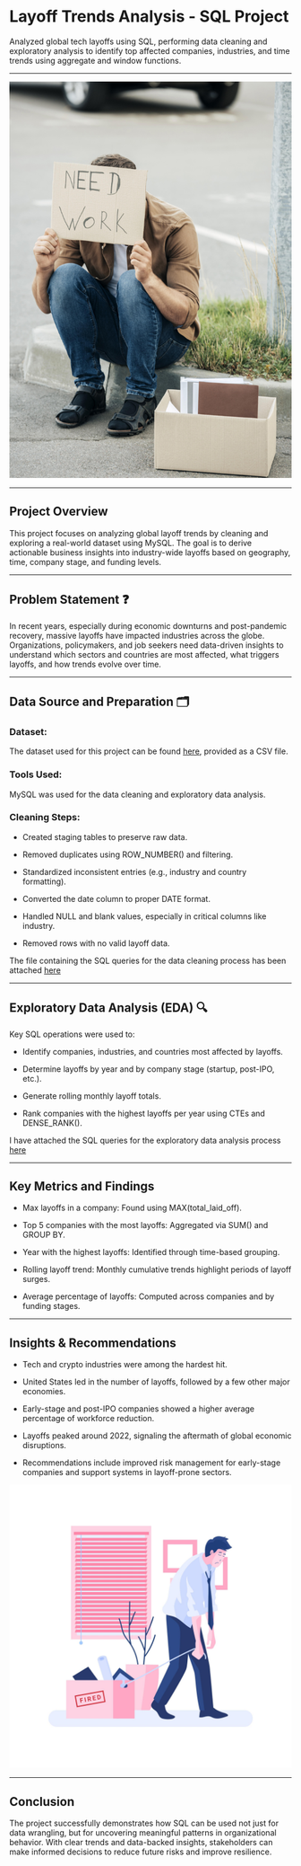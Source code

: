 # Layoff Trends Analysis - SQL Project
Analyzed global tech layoffs using SQL, performing data cleaning and exploratory analysis to identify top affected companies, industries, and time trends using aggregate and window functions.

---

![](Laid_off_man.jpg)

---
## Project Overview 

This project focuses on analyzing global layoff trends by cleaning and exploring a real-world dataset using MySQL. The goal is to derive actionable business insights into industry-wide layoffs based on geography, time, company stage, and funding levels.

---
## Problem Statement ❓

In recent years, especially during economic downturns and post-pandemic recovery, massive layoffs have impacted industries across the globe. Organizations, policymakers, and job seekers need data-driven insights to understand which sectors and countries are most affected, what triggers layoffs, and how trends evolve over time.

---
## Data Source and Preparation 🗂️

### Dataset: 
The dataset used for this project can be found [here](layoffs.csv), provided as a CSV file.

### Tools Used: 
MySQL was used for the data cleaning and exploratory data analysis.

### Cleaning Steps:
  - Created staging tables to preserve raw data.

  - Removed duplicates using ROW_NUMBER() and filtering.

  - Standardized inconsistent entries (e.g., industry and country formatting).

  - Converted the date column to proper DATE format.

  - Handled NULL and blank values, especially in critical columns like industry.

  - Removed rows with no valid layoff data.

The file containing the SQL queries for the data cleaning process has been attached [here](Data_cleaning.sql)

---

## Exploratory Data Analysis (EDA) 🔍

Key SQL operations were used to:

  - Identify companies, industries, and countries most affected by layoffs.

  - Determine layoffs by year and by company stage (startup, post-IPO, etc.).

  - Generate rolling monthly layoff totals.

  - Rank companies with the highest layoffs per year using CTEs and DENSE_RANK().

I have attached the SQL queries for the exploratory data analysis process [here](Exploratory_Data_Analysis.sql)


---
## Key Metrics and Findings
- Max layoffs in a company: Found using MAX(total_laid_off).

- Top 5 companies with the most layoffs: Aggregated via SUM() and GROUP BY.

- Year with the highest layoffs: Identified through time-based grouping.

- Rolling layoff trend: Monthly cumulative trends highlight periods of layoff surges.

- Average percentage of layoffs: Computed across companies and by funding stages.

---
## Insights & Recommendations
- Tech and crypto industries were among the hardest hit.

- United States led in the number of layoffs, followed by a few other major economies.

- Early-stage and post-IPO companies showed a higher average percentage of workforce reduction.

- Layoffs peaked around 2022, signaling the aftermath of global economic disruptions.

- Recommendations include improved risk management for early-stage companies and support systems in layoff-prone sectors.

![](Laid_off_man2.jpg)

---
## Conclusion

The project successfully demonstrates how SQL can be used not just for data wrangling, but for uncovering meaningful patterns in organizational behavior. With clear trends and data-backed insights, stakeholders can make informed decisions to reduce future risks and improve resilience.

